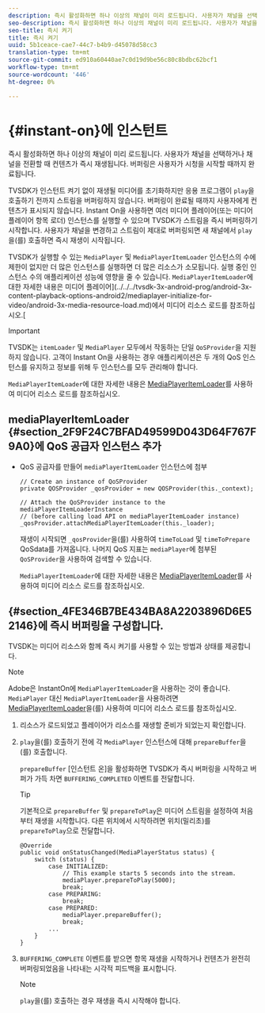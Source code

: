 ```yaml
---
description: 즉시 활성화하면 하나 이상의 채널이 미리 로드됩니다. 사용자가 채널을 선택하거나 채널을 전환할 때 컨텐츠가 즉시 재생됩니다. 버퍼링은 사용자가 시청을 시작할 때까지 완료됩니다.
seo-description: 즉시 활성화하면 하나 이상의 채널이 미리 로드됩니다. 사용자가 채널을 선택하거나 채널을 전환할 때 컨텐츠가 즉시 재생됩니다. 버퍼링은 사용자가 시청을 시작할 때까지 완료됩니다.
seo-title: 즉시 켜기
title: 즉시 켜기
uuid: 5b1ceace-cae7-44c7-b4b9-d45078d58cc3
translation-type: tm+mt
source-git-commit: ed910a60440ae7c0d19d9be56c80c8bdbc62bcf1
workflow-type: tm+mt
source-wordcount: '446'
ht-degree: 0%

---
```



# {#instant-on}에 인스턴트

즉시 활성화하면 하나 이상의 채널이 미리 로드됩니다. 사용자가 채널을 선택하거나 채널을 전환할 때 컨텐츠가 즉시 재생됩니다. 버퍼링은 사용자가 시청을 시작할 때까지 완료됩니다.

TVSDK가 인스턴트 켜기 없이 재생될 미디어를 초기화하지만 응용 프로그램이 `play`을 호출하기 전까지 스트림을 버퍼링하지 않습니다. 버퍼링이 완료될 때까지 사용자에게 컨텐츠가 표시되지 않습니다. Instant On을 사용하면 여러 미디어 플레이어(또는 미디어 플레이어 항목 로더) 인스턴스를 실행할 수 있으며 TVSDK가 스트림을 즉시 버퍼링하기 시작합니다. 사용자가 채널을 변경하고 스트림이 제대로 버퍼링되면 새 채널에서 `play`을(를) 호출하면 즉시 재생이 시작됩니다.

TVSDK가 실행할 수 있는 `MediaPlayer` 및 `MediaPlayerItemLoader` 인스턴스의 수에 제한이 없지만 더 많은 인스턴스를 실행하면 더 많은 리소스가 소모됩니다. 실행 중인 인스턴스 수의 애플리케이션 성능에 영향을 줄 수 있습니다. `MediaPlayerItemLoader`에 대한 자세한 내용은 미디어 플레이어](../../../tvsdk-3x-android-prog/android-3x-content-playback-options-android2/mediaplayer-initialize-for-video/android-3x-media-resource-load.md)에서 미디어 리소스 로드를 참조하십시오.[

>[!IMPORTANT]
>
>TVSDK는 `itemLoader` 및 `MediaPlayer` 모두에서 작동하는 단일 `QoSProvider`을 지원하지 않습니다. 고객이 Instant On을 사용하는 경우 애플리케이션은 두 개의 QoS 인스턴스를 유지하고 정보를 위해 두 인스턴스를 모두 관리해야 합니다.

`MediaPlayerItemLoader`에 대한 자세한 내용은 [MediaPlayerItemLoader](../../../tvsdk-3x-android-prog/android-3x-content-playback-options-android2/mediaplayer-initialize-for-video/android-3x-media-resource-mediaplayeritemloader.md)를 사용하여 미디어 리소스 로드를 참조하십시오.

## mediaPlayerItemLoader {#section_2F9F24C7BFAD49599D043D64F767F9A0}에 QoS 공급자 인스턴스 추가

* QoS 공급자를 만들어 `mediaPlayerItemLoader` 인스턴스에 첨부

   ```
   // Create an instance of QoSProvider  
   private QOSProvider _qosProvider = new QOSProvider(this._context);  
   
   // Attach the QoSProvider instance to the mediaPlayerItemLoaderInstance  
   // (before calling load API on mediaPlayerItemLoader instance)  
   _qosProvider.attachMediaPlayerItemLoader(this._loader); 
   ```

   재생이 시작되면 `_qosProvider`을(를) 사용하여 `timeToLoad` 및 `timeToPrepare` QoSdata를 가져옵니다. 나머지 QoS 지표는 `mediaPlayer`에 첨부된 `QoSProvider`을 사용하여 검색할 수 있습니다.

   `MediaPlayerItemLoader`에 대한 자세한 내용은 [MediaPlayerItemLoader](../../../tvsdk-3x-android-prog/android-3x-content-playback-options-android2/mediaplayer-initialize-for-video/android-3x-media-resource-mediaplayeritemloader.md)를 사용하여 미디어 리소스 로드를 참조하십시오.

## {#section_4FE346B7BE434BA8A2203896D6E52146}에 즉시 버퍼링을 구성합니다.

TVSDK는 미디어 리소스와 함께 즉시 켜기를 사용할 수 있는 방법과 상태를 제공합니다.

>[!NOTE]
>
>Adobe은 InstantOn에 `MediaPlayerItemLoader`을 사용하는 것이 좋습니다. `MediaPlayer` 대신 `MediaPlayerItemLoader`을 사용하려면 [MediaPlayerItemLoader](../../../tvsdk-3x-android-prog/android-3x-content-playback-options-android2/mediaplayer-initialize-for-video/android-3x-media-resource-mediaplayeritemloader.md)을(를) 사용하여 미디어 리소스 로드를 참조하십시오.

1. 리소스가 로드되었고 플레이어가 리소스를 재생할 준비가 되었는지 확인합니다.
1. `play`을(를) 호출하기 전에 각 `MediaPlayer` 인스턴스에 대해 `prepareBuffer`을(를) 호출합니다.

   `prepareBuffer` [인스턴트 온]을 활성화하면 TVSDK가 즉시 버퍼링을 시작하고 버퍼가 가득 차면  `BUFFERING_COMPLETED` 이벤트를 전달합니다.

   >[!TIP]
   >
   >기본적으로 `prepareBuffer` 및 `prepareToPlay`은 미디어 스트림을 설정하여 처음부터 재생을 시작합니다. 다른 위치에서 시작하려면 위치(밀리초)를 `prepareToPlay`으로 전달합니다.

   ```
   @Override 
   public void onStatusChanged(MediaPlayerStatus status) { 
       switch (status) { 
           case INITIALIZED: 
               // This example starts 5 seconds into the stream. 
               mediaPlayer.prepareToPlay(5000); 
               break; 
           case PREPARING: 
               break; 
           case PREPARED: 
               mediaPlayer.prepareBuffer(); 
               break; 
           ... 
       } 
   }
   ```

1. `BUFFERING_COMPLETE` 이벤트를 받으면 항목 재생을 시작하거나 컨텐츠가 완전히 버퍼링되었음을 나타내는 시각적 피드백을 표시합니다.

   >[!NOTE]
   >
   >`play`을(를) 호출하는 경우 재생을 즉시 시작해야 합니다.
